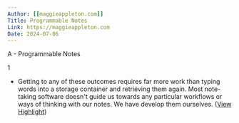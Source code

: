```yaml
---
Author: [[maggieappleton.com]]
Title: Programmable Notes
Link: https://maggieappleton.com
Date: 2024-07-06
---
```

A - Programmable Notes

1
- Getting to any of these outcomes requires far more work than typing words into a storage container and retrieving them again. Most note-taking software doesn't guide us towards any particular workflows or ways of thinking with our notes. We have develop them ourselves. ([View Highlight](https://instapaper.com/read/1479387848/19347428))
